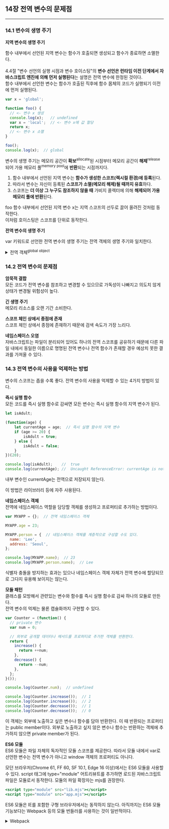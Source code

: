 ## 14장 전역 변수의 문제점
---

### 14.1 변수의 생명 주기

**지역 변수의 생명 주기**
  
함수 내부에서 선언된 지역 변수는 함수가 호출되면 생성되고 함수가 종료하면 소멸한다.  
<br>
4.4절 "변수 선언의 실행 시점과 변수 호이스팅"의 **변수 선언은 런타임 이전 단계에서 자바스크립트 엔진에 의해 먼저 실행된다**는 설명은 전역 변수에 한정된 것이다.  
함수 내부에서 선언한 변수는 함수가 호출된 직후에 함수 몸체의 코드가 실행되기 이전에 먼저 실행된다.  

```javascript
var x = 'global';

function foo() {
  // <- 변수 x 생성
  console.log(x);   // undefined 
  var x = 'local';  // <- 변수 x에 값 할당
  return x;
  // <- 변수 x 소멸
}

foo();
console.log(x);  // global
```

변수의 생명 주기는 메모리 공간이 **확보**<sup>allocate</sup>된 시점부터 메모리 공간이 **해제**<sup>release</sup>되어 가용 메모리 풀<sup>memory pool</sup>에 **반환**되는 시점까지다.

1. 함수 내부에서 선언된 지역 변수는 **함수가 생성한 스코프(렉시컬 환경)에 등록**된다.
2. 따라서 변수는 자신이 등록된 **스코프가 소멸(메모리 해제)될 때까지 유효**하다.
3. 스코프는 **더 이상 그 누구도 참조하지 않을 때** 가비지 콜렉터에 의해 **해제되어 가용 메모리 풀에 반환**된다.
  
foo 함수 내부에서 선언된 지역 변수 x는 지역 스코프의 선두로 끌어 올려진 것처럼 동작한다.  
이처럼 호이스팅은 스코프를 단위로 동작한다.

  
**전역 변수의 생명 주기**

var 키워드로 선언한 전역 변수의 생명 주기는 전역 객체의 생명 주기와 일치한다.

<details>
  <summary>전역 객체<sup>global object</sup></summary>
  전역 객체는 코드가 실행되기 이전 단계에서 자바스크립트 엔진에 의해 어떤 객체보다도 먼저 생성되는 특수한 객체다.  <br>
  환경에 따라 전역 객체를 가리키는 다양한 식별자가 존재했으나 ES11에서 <strong>globalThis</strong>로 통일되었다.
</details>

### 14.2 전역 변수의 문제점

**암묵적 결합**<br>
모든 코드가 전역 변수를 참조하고 변경할 수 있으므로 가독성이 나빠지고 의도치 않게 상태가 변경될 위험성이 높다.  

  
**긴 생명 주기**<br>
메모리 리소스를 오랜 기간 소비한다.  

  
**스코프 체인 상에서 종점에 존재**<br>
스코프 체인 상에서 종점에 존재하기 때문에 검색 속도가 가장 느리다.  

**네임스페이스 오염**<br>
자바스크립트는 파일이 분리되어 있어도 하나의 전역 스코프를 공유하기 때문에 다른 파일 내에서 동일한 이름으로 명명된 전역 변수나 전역 함수가 존재할 경우 예상치 못한 결과를 가져올 수 있다.  

### 14.3 전역 변수의 사용을 억제하는 방법

변수의 스코프는 좁을 수록 좋다. 전역 변수의 사용을 억제할 수 있는 4가지 방법이 있다.

**즉시 실행 함수**
<br>
모든 코드를 즉시 실행 함수로 감싸면 모든 변수는 즉시 실행 함수의 지역 변수가 된다.

```javascript
let isAdult;

(function(age) {
    let currentAge = age;  // 즉시 실행 함수의 지역 변수
    if (age >= 20) {
        isAdult = true;
    } else {
        isAdult = false;
    }
})(20);

console.log(isAdult);    //  true
console.log(currentAge); //  Uncaught ReferenceError: currentAge is not defined
```

내부 변수인 currentAge는 전역으로 저장되지 않는다.
  
이 방법은 라이브러리 등에 자주 사용된다.


**네임스페이스 객체**
<br>
전역에 네임스페이스 역할을 담당할 객체를 생성하고 프로퍼티로 추가하는 방법이다.

```javascript
var MYAPP = {};  // 전역 네임스페이스 객체

MYAPP.age = 23;

MYAPP.person = {  // 네임스페이스 객체를 계층적으로 구성할 수도 있다.
  name: 'Lee',
  address: 'Seoul',
};

console.log(MYAPP.name);  // 23
console.log(MYAPP.person.name);  // Lee
```

식별자 충돌을 방지하는 효과는 있으나 네임스페이스 객체 자체가 전역 변수에 할당되므로 그다지 유용해 보이지는 않는다.

**모듈 패턴**
<br>
클래스를 모방해서 관련있는 변수와 함수를 즉시 실행 함수로 감싸 하나의 모듈로 만든다.   
전역 변수의 억제는 물론 캡슐화까지 구현할 수 있다.  

```javascript
var Counter = (function() {
  // private 변수
  var num = 0;

  // 외부로 공개할 데이터나 메서드를 프로퍼티로 추가한 객체를 반환한다.
  return {
    increase() {
      return ++num;
    },
    decrease() {
      return --num;
    },
  };
}());

console.log(Counter.num);  // undefined

console.log(Counter.increase());  // 1
console.log(Counter.increase());  // 2
console.log(Counter.decrease());  // 1
console.log(Counter.decrease());  // 0
```

이 객체는 외부에 노출하고 싶은 변수나 함수를 담아 반환한다. 이 때 반환되는 프로퍼티는 public member이다. 
외부로 노출하고 싶지 않은 변수나 함수는 반환하는 객체에 추가하지 않으면 private member가 된다.

**ES6 모듈**
<br>
ES6 모듈은 파일 자체의 독자적인 모듈 스코프를 제공한다. 따라서 모듈 내에서 var로 선언한 변수는 전역 변수가 아니고 window 객체의 프로퍼티도 아니다.

모던 브라우저(Chrome 61, FF 60, SF 10.1, Edge 16 이상)에서는 ES6 모듈을 사용할 수 있다. script 태그에 type="module" 어트리뷰트를 추가하면 로드된 자바스크립트 파일은 모듈로서 동작한다. 모듈의 파일 확장자는 mjs를 권장한다.

```jsx
<script type="module" src="lib.mjs"></script>
<script type="module" src="app.mjs"></script>
```

ES6 모듈은 IE를 포함한 구형 브라우저에서는 동작하지 않는다. 아직까지는 ES6 모듈 기능보다는 Webpack 등의 모듈 번들러를 사용하는 것이 일반적이다.


<details>
  <summary>Webpack</summary>
  Webpack은 여러 모듈을 하나로 번들하는(꾸러미로 만들어주는) 역할을 한다.<br>
  번들링<sup>bundling</sup>된 파일은 웹 서버에서 정적 파일로 제공된다. 그래서 Webpack은 모듈 번들러(Module Bundler)라고 한다.<br>
  자바스크립트의 관리, 유지보수, 성능 개선 등의 문제를 해결하기 위해 사용한다.
</details>
